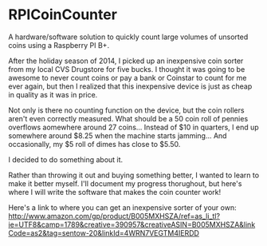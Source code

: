 # RPICoinCounter
A hardware/software solution to quickly count large volumes of unsorted coins using a Raspberry PI B+.

After the holiday season of 2014, I picked up an inexpensive coin sorter from my local CVS Drugstore for five bucks.  I thought it was going to be awesome to never count coins or pay a bank or Coinstar to count for me ever again, but then I realized that this inexpensive device is just as cheap in quality as it was in price.

Not only is there no counting function on the device, but the coin rollers aren't even correctly measured.  What should be a 50 coin roll of pennies overflows aomewhere around 27 coins...  Instead of $10 in quarters, I end up somewhere around $8.25 when the machine starts jamming...  And occasionally, my $5 roll of dimes has close to $5.50.

I decided to do something about it.

Rather than throwing it out and buying something better, I wanted to learn to make it better myself.  I'll document my progress thorughout, but here's where I will write the software that makes the coin counter work!

Here's a link to where you can get an inexpensive sorter of your own:
  http://www.amazon.com/gp/product/B005MXHSZA/ref=as_li_tl?ie=UTF8&camp=1789&creative=390957&creativeASIN=B005MXHSZA&linkCode=as2&tag=sentow-20&linkId=4WRN7VEGTM4IERDD
